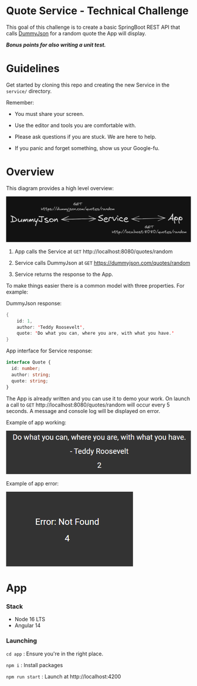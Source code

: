 # Quote Service - Technical Challenge

This goal of this challenge is to create a basic SpringBoot REST API that calls [DummyJson](https://dummyjson.com/) for a random quote the App will display.

**_Bonus points for also writing a unit test._**

# Guidelines

Get started by cloning this repo and creating the new Service in the `service/` directory.

Remember:

- You must share your screen.

- Use the editor and tools you are comfortable with.

- Please ask questions if you are stuck. We are here to help.

- If you panic and forget something, show us your Google-fu.

# Overview

This diagram provides a high level overview:

![diagram.png](images/diagram.png)

1. App calls the Service at `GET` http://localhost:8080/quotes/random

2. Service calls DummyJson at `GET` https://dummyjson.com/quotes/random

3. Service returns the response to the App.

To make things easier there is a common model with three properties. For example:

DummyJson response:

```java
{
    id: 1,
    author: 'Teddy Roosevelt',
    quote: 'Do what you can, where you are, with what you have.'
}
```

App interface for Service response:

```typescript
interface Quote {
  id: number;
  author: string;
  quote: string;
}
```

The App is already written and you can use it to demo your work. On launch a call to `GET` http://localhost:8080/quotes/random will occur every 5 seconds. A message and console log will be displayed on error.

Example of app working:

![images/output_working.png](images/output_working.png)

Example of app error:

![images/output_error.png](images/output_error.png)

# App

### Stack

- Node 16 LTS
- Angular 14

### Launching

`cd app` : Ensure you're in the right place.

`npm i` : Install packages

`npm run start` : Launch at http://localhost:4200
